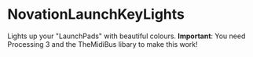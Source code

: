 # NovationLaunchKeyLights
Lights up your "LaunchPads" with beautiful colours.
**Important**: You need Processing 3 and the TheMidiBus libary to make this work!
